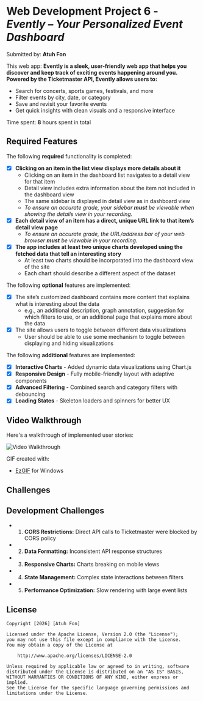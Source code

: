 # Web Development Project 6 - *Evently – Your Personalized Event Dashboard*

Submitted by: **Atuh Fon**

This web app: **Evently is a sleek, user-friendly web app that helps you discover and keep track of exciting events happening around you. Powered by the Ticketmaster API, Evently allows users to:**

- Search for concerts, sports games, festivals, and more  
- Filter events by city, date, or category  
- Save and revisit your favorite events  
- Get quick insights with clean visuals and a responsive interface  

Time spent: **8** hours spent in total

## Required Features

The following **required** functionality is completed:

- [x] **Clicking on an item in the list view displays more details about it**
  - Clicking on an item in the dashboard list navigates to a detail view for that item
  - Detail view includes extra information about the item not included in the dashboard view
  - The same sidebar is displayed in detail view as in dashboard view
  - *To ensure an accurate grade, your sidebar **must** be viewable when showing the details view in your recording.*
- [x] **Each detail view of an item has a direct, unique URL link to that item’s detail view page**
  -  *To ensure an accurate grade, the URL/address bar of your web browser **must** be viewable in your recording.*
- [x] **The app includes at least two unique charts developed using the fetched data that tell an interesting story**
  - At least two charts should be incorporated into the dashboard view of the site
  - Each chart should describe a different aspect of the dataset


The following **optional** features are implemented:

- [x] The site’s customized dashboard contains more content that explains what is interesting about the data 
  - e.g., an additional description, graph annotation, suggestion for which filters to use, or an additional page that explains more about the data
- [x] The site allows users to toggle between different data visualizations
  - User should be able to use some mechanism to toggle between displaying and hiding visualizations 

  
The following **additional** features are implemented:

* [x] **Interactive Charts** - Added dynamic data visualizations using Chart.js
* [x] **Responsive Design** - Fully mobile-friendly layout with adaptive components
* [x] **Advanced Filtering** - Combined search and category filters with debouncing
* [x] **Loading States** - Skeleton loaders and spinners for better UX

## Video Walkthrough

Here's a walkthrough of implemented user stories:

<img src='Evently.gif' title='Video Walkthrough' width='' alt='Video Walkthrough' />

GIF created with:
- [EzGIF](https://ezgif.com/) for Windows

## Challenges

## Development Challenges

- 1. **CORS Restrictions:** Direct API calls to Ticketmaster were blocked by CORS policy  
- 2. **Data Formatting:** Inconsistent API response structures  
- 3. **Responsive Charts:** Charts breaking on mobile views  
- 4. **State Management:** Complex state interactions between filters  
- 5. **Performance Optimization:** Slow rendering with large event lists  

## License

    Copyright [2026] [Atuh Fon]

    Licensed under the Apache License, Version 2.0 (the "License");
    you may not use this file except in compliance with the License.
    You may obtain a copy of the License at

        http://www.apache.org/licenses/LICENSE-2.0

    Unless required by applicable law or agreed to in writing, software
    distributed under the License is distributed on an "AS IS" BASIS,
    WITHOUT WARRANTIES OR CONDITIONS OF ANY KIND, either express or implied.
    See the License for the specific language governing permissions and
    limitations under the License.
